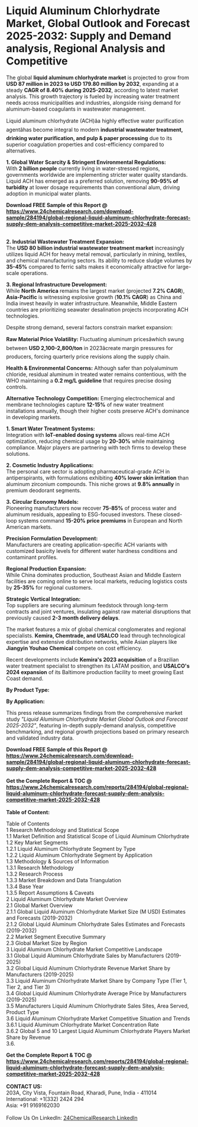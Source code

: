 <h1>Liquid Aluminum Chlorhydrate Market, Global Outlook and Forecast 2025-2032: Supply and Demand analysis, Regional Analysis and Competitive</h1><p>The global <strong>liquid aluminum chlorhydrate market</strong> is projected to grow from <strong>USD 87 million in 2023 to USD 179.80 million by 2032</strong>, expanding at a steady <strong>CAGR of 8.40% during 2025-2032</strong>, according to latest market analysis. This growth trajectory is fueled by increasing water treatment needs across municipalities and industries, alongside rising demand for aluminum-based coagulants in wastewater management.</p><p>Liquid aluminum chlorhydrate (ACH)âa highly effective water purification agentâhas become integral to modern <strong>industrial wastewater treatment, drinking water purification, and pulp &amp; paper processing</strong> due to its superior coagulation properties and cost-efficiency compared to alternatives.</p><p><strong>1. Global Water Scarcity &amp; Stringent Environmental Regulations:</strong><br>
With <strong>2 billion people</strong> currently living in water-stressed regions, governments worldwide are implementing stricter water quality standards. Liquid ACH has emerged as a preferred solution, removing <strong>90-95% of turbidity</strong> at lower dosage requirements than conventional alum, driving adoption in municipal water plants.</p><div><b>Download FREE Sample of this Report @ 
            <a href="https://www.24chemicalresearch.com/download-sample/284194/global-regional-liquid-aluminum-chlorhydrate-forecast-supply-dem-analysis-competitive-market-2025-2032-428">
            https://www.24chemicalresearch.com/download-sample/284194/global-regional-liquid-aluminum-chlorhydrate-forecast-supply-dem-analysis-competitive-market-2025-2032-428</a></b></div><br><p><strong>2. Industrial Wastewater Treatment Expansion:</strong><br>
The <strong>USD 80 billion industrial wastewater treatment market</strong> increasingly utilizes liquid ACH for heavy metal removal, particularly in mining, textiles, and chemical manufacturing sectors. Its ability to reduce sludge volumes by <strong>35-45%</strong> compared to ferric salts makes it economically attractive for large-scale operations.</p><p><strong>3. Regional Infrastructure Development:</strong><br>
While <strong>North America</strong> remains the largest market (projected <strong>7.2% CAGR</strong>), <strong>Asia-Pacific</strong> is witnessing explosive growth (<strong>10.1% CAGR</strong>) as China and India invest heavily in water infrastructure. Meanwhile, Middle Eastern countries are prioritizing seawater desalination projects incorporating ACH technologies.</p><p>Despite strong demand, several factors constrain market expansion:</p><p><strong>Raw Material Price Volatility:</strong> Fluctuating aluminum pricesâwhich swung between <strong>USD 2,100-2,800/ton</strong> in 2023âcreate margin pressures for producers, forcing quarterly price revisions along the supply chain.</p><p><strong>Health &amp; Environmental Concerns:</strong> Although safer than polyaluminum chloride, residual aluminum in treated water remains contentious, with the WHO maintaining a <strong>0.2 mg/L guideline</strong> that requires precise dosing controls.</p><p><strong>Alternative Technology Competition:</strong> Emerging electrochemical and membrane technologies capture <strong>12-15%</strong> of new water treatment installations annually, though their higher costs preserve ACH's dominance in developing markets.</p><p><strong>1. Smart Water Treatment Systems:</strong><br>
Integration with <strong>IoT-enabled dosing systems</strong> allows real-time ACH optimization, reducing chemical usage by <strong>20-30%</strong> while maintaining compliance. Major players are partnering with tech firms to develop these solutions.</p><p><strong>2. Cosmetic Industry Applications:</strong><br>
The personal care sector is adopting pharmaceutical-grade ACH in antiperspirants, with formulations exhibiting <strong>40% lower skin irritation</strong> than aluminum zirconium compounds. This niche grows at <strong>9.8% annually</strong> in premium deodorant segments.</p><p><strong>3. Circular Economy Models:</strong><br>
Pioneering manufacturers now recover <strong>75-85%</strong> of process water and aluminum residuals, appealing to ESG-focused investors. These closed-loop systems command <strong>15-20% price premiums</strong> in European and North American markets.</p><p><strong>Precision Formulation Development:</strong><br>
	Manufacturers are creating application-specific ACH variants with customized basicity levels for different water hardness conditions and contaminant profiles.</p><p><strong>Regional Production Expansion:</strong><br>
	While China dominates production, Southeast Asian and Middle Eastern facilities are coming online to serve local markets, reducing logistics costs by <strong>25-35%</strong> for regional customers.</p><p><strong>Strategic Vertical Integration:</strong><br>
	Top suppliers are securing aluminum feedstock through long-term contracts and joint ventures, insulating against raw material disruptions that previously caused <strong>2-3 month delivery delays</strong>.</p><p>The market features a mix of global chemical conglomerates and regional specialists. <strong>Kemira, Chemtrade, and USALCO</strong> lead through technological expertise and extensive distribution networks, while Asian players like <strong>Jiangyin Youhao Chemical</strong> compete on cost efficiency.</p><p>Recent developments include <strong>Kemira's 2023 acquisition</strong> of a Brazilian water treatment specialist to strengthen its LATAM position, and <strong>USALCO's 2024 expansion</strong> of its Baltimore production facility to meet growing East Coast demand.</p><p><strong>By Product Type:</strong></p><p><strong>By Application:</strong></p><p>This press release summarizes findings from the comprehensive market study <em>"Liquid Aluminum Chlorhydrate Market Global Outlook and Forecast 2025-2032"</em>, featuring in-depth supply-demand analysis, competitive benchmarking, and regional growth projections based on primary research and validated industry data.</p><div><b>Download FREE Sample of this Report @ 
            <a href="https://www.24chemicalresearch.com/download-sample/284194/global-regional-liquid-aluminum-chlorhydrate-forecast-supply-dem-analysis-competitive-market-2025-2032-428">
            https://www.24chemicalresearch.com/download-sample/284194/global-regional-liquid-aluminum-chlorhydrate-forecast-supply-dem-analysis-competitive-market-2025-2032-428</a></b></div><br><div><b>Get the Complete Report & TOC @ 
            <a href="https://www.24chemicalresearch.com/reports/284194/global-regional-liquid-aluminum-chlorhydrate-forecast-supply-dem-analysis-competitive-market-2025-2032-428">
            https://www.24chemicalresearch.com/reports/284194/global-regional-liquid-aluminum-chlorhydrate-forecast-supply-dem-analysis-competitive-market-2025-2032-428</a></b></div><br>
            <b>Table of Content:</b><p>Table of Contents<br />
1 Research Methodology and Statistical Scope<br />
1.1 Market Definition and Statistical Scope of Liquid Aluminum Chlorhydrate<br />
1.2 Key Market Segments<br />
1.2.1 Liquid Aluminum Chlorhydrate Segment by Type<br />
1.2.2 Liquid Aluminum Chlorhydrate Segment by Application<br />
1.3 Methodology & Sources of Information<br />
1.3.1 Research Methodology<br />
1.3.2 Research Process<br />
1.3.3 Market Breakdown and Data Triangulation<br />
1.3.4 Base Year<br />
1.3.5 Report Assumptions & Caveats<br />
2 Liquid Aluminum Chlorhydrate Market Overview<br />
2.1 Global Market Overview<br />
2.1.1 Global Liquid Aluminum Chlorhydrate Market Size (M USD) Estimates and Forecasts (2019-2032)<br />
2.1.2 Global Liquid Aluminum Chlorhydrate Sales Estimates and Forecasts (2019-2032)<br />
2.2 Market Segment Executive Summary<br />
2.3 Global Market Size by Region<br />
3 Liquid Aluminum Chlorhydrate Market Competitive Landscape<br />
3.1 Global Liquid Aluminum Chlorhydrate Sales by Manufacturers (2019-2025)<br />
3.2 Global Liquid Aluminum Chlorhydrate Revenue Market Share by Manufacturers (2019-2025)<br />
3.3 Liquid Aluminum Chlorhydrate Market Share by Company Type (Tier 1, Tier 2, and Tier 3)<br />
3.4 Global Liquid Aluminum Chlorhydrate Average Price by Manufacturers (2019-2025)<br />
3.5 Manufacturers Liquid Aluminum Chlorhydrate Sales Sites, Area Served, Product Type<br />
3.6 Liquid Aluminum Chlorhydrate Market Competitive Situation and Trends<br />
3.6.1 Liquid Aluminum Chlorhydrate Market Concentration Rate<br />
3.6.2 Global 5 and 10 Largest Liquid Aluminum Chlorhydrate Players Market Share by Revenue<br />
3.6.</p><div><b>Get the Complete Report & TOC @ 
            <a href="https://www.24chemicalresearch.com/reports/284194/global-regional-liquid-aluminum-chlorhydrate-forecast-supply-dem-analysis-competitive-market-2025-2032-428">
            https://www.24chemicalresearch.com/reports/284194/global-regional-liquid-aluminum-chlorhydrate-forecast-supply-dem-analysis-competitive-market-2025-2032-428</a></b></div><br><b>CONTACT US:</b><br>
            203A, City Vista, Fountain Road, Kharadi, Pune, India - 411014<br>
            International: +1(332) 2424 294<br>
            Asia: +91 9169162030 <br><br>
            Follow Us On LinkedIn: <a href="https://www.linkedin.com/company/24chemicalresearch/">24ChemicalResearch LinkedIn</a>